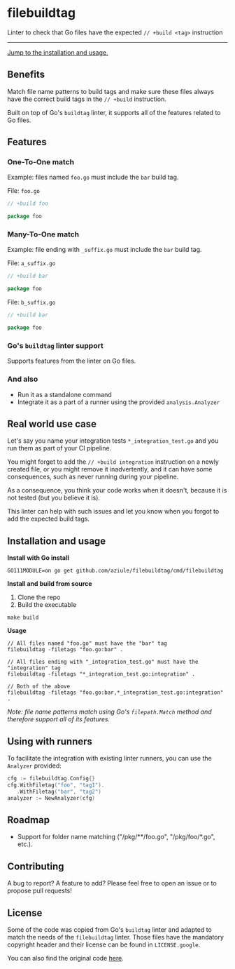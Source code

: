 # filebuildtag
Linter to check that Go files have the expected `// +build <tag>` instruction

---

[Jump to the installation and usage.](#installation-and-usage)

## Benefits

Match file name patterns to build tags and make sure these files always have the correct build tags in the `// +build` instruction.

Built on top of Go's `buildtag` linter, it supports all of the features related to Go files.

## Features

### One-To-One match

Example: files named `foo.go` must include the `bar` build tag.

File: `foo.go`
```go
// +build foo

package foo
```

### Many-To-One match

Example: file ending with `_suffix.go` must include the `bar` build tag.

File: `a_suffix.go`
```go
// +build bar

package foo
```

File: `b_suffix.go`
```go
// +build bar

package foo
```

### Go's `buildtag` linter support

Supports features from the linter on Go files.

### And also

* Run it as a standalone command
* Integrate it as a part of a runner using the provided `analysis.Analyzer`

## Real world use case

Let's say you name your integration tests `*_integration_test.go` and you run them as part of your CI pipeline.

You might forget to add the `// +build integration` instruction on a newly created file, or you might remove it inadvertently, 
and it can have some consequences, such as never running during your pipeline.

As a consequence, you think your code works when it doesn't, because it is not tested (but you believe it is).

This linter can help with such issues and let you know when you forgot to add the expected build tags.

## Installation and usage

**Install with Go install**

```shell
GO111MODULE=on go get github.com/aziule/filebuildtag/cmd/filebuildtag
```

**Install and build from source**
1. Clone the repo
2. Build the executable
```shell
make build
```

**Usage**

```shell
// All files named "foo.go" must have the "bar" tag
filebuildtag -filetags "foo.go:bar" .

// All files ending with "_integration_test.go" must have the "integration" tag
filebuildtag -filetags "*_integration_test.go:integration" .

// Both of the above
filebuildtag -filetags "foo.go:bar,*_integration_test.go:integration" .
```

*Note: file name patterns match using Go's `filepath.Match` method and therefore support all of its features.*

## Using with runners

To facilitate the integration with existing linter runners, you can use the `Analyzer` provided:
```go
cfg := filebuildtag.Config{}
cfg.WithFiletag("foo", "tag1").
   .WithFiletag("bar", "tag2")
analyzer := NewAnalyzer(cfg)
```

## Roadmap

* Support for folder name matching ("/pkg/**/foo.go", "/pkg/foo/*.go", etc.).

## Contributing

A bug to report? A feature to add? Please feel free to open an issue or to propose pull requests!

## License

Some of the code was copied from Go's `buildtag` linter and adapted to match the needs of the `filebuildtag` linter.
Those files have the mandatory copyright header and their license can be found in `LICENSE.google`.

You can also find the original code [here](https://github.com/golang/tools/tree/master/go/analysis/passes/buildtag).
